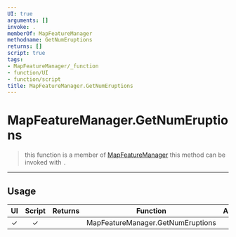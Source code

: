```yaml
---
UI: true
arguments: []
invoke: .
memberOf: MapFeatureManager
methodname: GetNumEruptions
returns: []
script: true
tags:
- MapFeatureManager/_function
- function/UI
- function/script
title: MapFeatureManager.GetNumEruptions
---
```

# MapFeatureManager.GetNumEruptions
> this function is a member of [MapFeatureManager](civ-6/lua/MapFeatureManager.md)
> this method can be invoked with `.`
-----
## Usage
|  UI | Script | Returns | Function | Arguments |
|:---:|:------:|-------:|:--------:|:---------|
|✓|✓||MapFeatureManager.GetNumEruptions||
